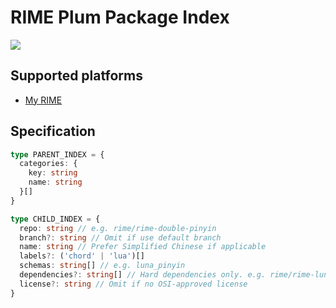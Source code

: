 # RIME Plum Package Index
![](https://img.shields.io/github/license/LibreService/rppi)

## Supported platforms
* [My RIME](https://github.com/LibreService/my_rime)

## Specification
```ts
type PARENT_INDEX = {
  categories: {
    key: string
    name: string
  }[]
}

type CHILD_INDEX = {
  repo: string // e.g. rime/rime-double-pinyin
  branch?: string // Omit if use default branch
  name: string // Prefer Simplified Chinese if applicable
  labels?: ('chord' | 'lua')[]
  schemas: string[] // e.g. luna_pinyin
  dependencies?: string[] // Hard dependencies only. e.g. rime/rime-luna-pinyin
  license?: string // Omit if no OSI-approved license
}
```
